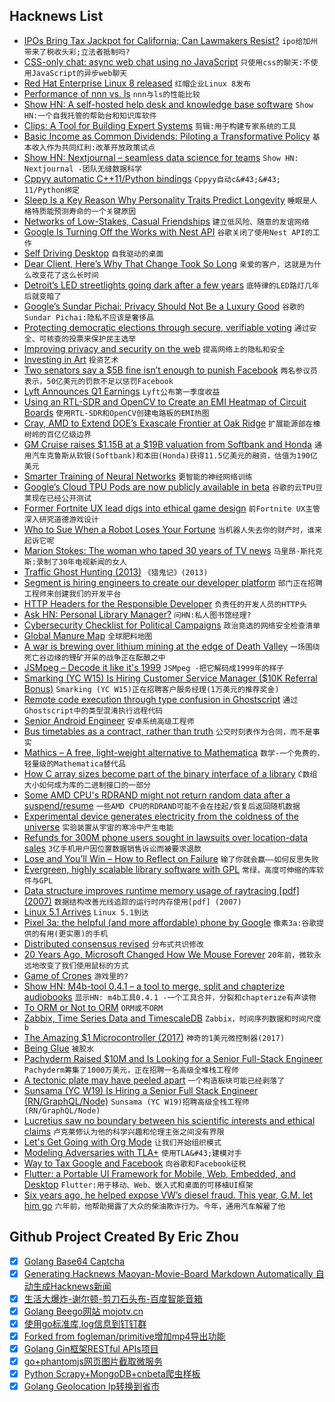 ## Hacknews List


- [IPOs Bring Tax Jackpot for California; Can Lawmakers Resist?](https://www.nytimes.com/aponline/2019/05/05/us/ap-us-california-budget-enticing-ipos.html)  `ipo给加州带来了税收头彩;立法者抵制吗?`
- [CSS-only chat: async web chat using no JavaScript](https://github.com/kkuchta/css-only-chat)  `只使用css的聊天:不使用JavaScript的异步web聊天`
- [Red Hat Enterprise Linux 8 released](https://www.redhat.com/en/enterprise-linux-8?701f20000012hnlAAA#)  `红帽企业Linux 8发布`
- [Performance of nnn vs. ls](https://github.com/jarun/nnn/wiki/performance)  `nnn与ls的性能比较`
- [Show HN: A self-hosted help desk and knowledge base software](https://www.fullhelp.com/en?ref=hacker-news)  `Show HN:一个自我托管的帮助台和知识库软件`
- [Clips: A Tool for Building Expert Systems](http://www.clipsrules.net/)  `剪辑:用于构建专家系统的工具`
- [Basic Income as Common Dividends: Piloting a Transformative Policy](https://www.thersa.org/events/2019/05/basic-income-as-common-dividends)  `基本收入作为共同红利:改革开放政策试点`
- [Show HN: Nextjournal – seamless data science for teams](https://nextjournal.com)  `Show HN: Nextjournal -团队无缝数据科学`
- [Cppyy automatic C&#43;&#43;11/Python bindings](https://cppyy.readthedocs.io/en/latest/index.html)  `Cppyy自动c&#43;&#43; 11/Python绑定`
- [Sleep Is a Key Reason Why Personality Traits Predict Longevity](https://digest.bps.org.uk/2019/05/01/researchers-identity-sleep-as-a-key-reason-why-personality-traits-predict-longevity)  `睡眠是人格特质能预测寿命的一个关键原因`
- [Networks of Low-Stakes, Casual Friendships](https://www.nytimes.com/2019/05/06/smarter-living/why-you-need-a-network-of-low-stakes-casual-friendships.html)  `建立低风险、随意的友谊网络`
- [Google Is Turning Off the Works with Nest API](https://nest.com/whats-happening/)  `谷歌关闭了使用Nest API的工作`
- [Self Driving Desktop](https://github.com/hofstadter-io/self-driving-desktop)  `自我驱动的桌面`
- [Dear Client, Here’s Why That Change Took So Long](https://www.simplethread.com/dear-client-heres-why-that-change-took-so-long/)  `亲爱的客户，这就是为什么改变花了这么长时间`
- [Detroit’s LED streetlights going dark after a few years](https://www.detroitnews.com/story/news/local/detroit-city/2019/05/07/detroits-led-streetlights-going-dark-after-few-years/3650465002/)  `底特律的LED路灯几年后就变暗了`
- [Google’s Sundar Pichai: Privacy Should Not Be a Luxury Good](https://www.nytimes.com/2019/05/07/opinion/google-sundar-pichai-privacy.html)  `谷歌的Sundar Pichai:隐私不应该是奢侈品`
- [Protecting democratic elections through secure, verifiable voting](https://blogs.microsoft.com/on-the-issues/2019/05/06/protecting-democratic-elections-through-secure-verifiable-voting/)  `通过安全、可核查的投票来保护民主选举`
- [Improving privacy and security on the web](https://blog.chromium.org/2019/05/improving-privacy-and-security-on-web.html)  `提高网络上的隐私和安全`
- [Investing in Art](http://the-easel.com/essays/for-love-or-money-the-merits-of-investing-in-art/)  `投资艺术`
- [Two senators say a $5B fine isn’t enough to punish Facebook](https://arstechnica.com/tech-policy/2019/05/two-senators-say-a-5-billion-fine-isnt-enough-to-punish-facebook/)  `两名参议员表示，50亿美元的罚款不足以惩罚Facebook`
- [Lyft Announces Q1 Earnings](https://investor.lyft.com/news-releases/news-release-details/lyft-announces-record-first-quarter-results)  `Lyft公布第一季度收益`
- [Using an RTL-SDR and OpenCV to Create an EMI Heatmap of Circuit Boards](https://www.rtl-sdr.com/using-an-rtl-sdr-and-opencv-to-create-an-emi-heatmap-of-circuit-boards/)  `使用RTL-SDR和OpenCV创建电路板的EMI热图`
- [Cray, AMD to Extend DOE’s Exascale Frontier at Oak Ridge](https://www.hpcwire.com/2019/05/07/cray-amd-exascale-frontier-at-oak-ridge/)  `扩展能源部在橡树岭的百亿亿级边界`
- [GM Cruise raises $1.15B at a $19B valuation from Softbank and Honda](https://techcrunch.com/2019/05/07/gm-cruise-raises-1-5b-at-a-19b-valuation-from-softbank-and-honda/)  `通用汽车克鲁斯从软银(Softbank)和本田(Honda)获得11.5亿美元的融资，估值为190亿美元`
- [Smarter Training of Neural Networks](https://www.csail.mit.edu/news/smarter-training-neural-networks)  `更智能的神经网络训练`
- [Google’s Cloud TPU Pods are now publicly available in beta](https://cloud.google.com/blog/products/ai-machine-learning/googles-scalable-supercomputers-for-machine-learning-cloud-tpu-pods-are-now-publicly-available-in-beta)  `谷歌的云TPU豆荚现在已经公开测试`
- [Former Fortnite UX lead digs into ethical game design](http://www.gamasutra.com/view/news/342130/Former_Fortnite_UX_lead_digs_into_ethical_game_design.php)  `前Fortnite UX主管深入研究道德游戏设计`
- [Who to Sue When a Robot Loses Your Fortune](https://www.bloomberg.com/news/articles/2019-05-06/who-to-sue-when-a-robot-loses-your-fortune)  `当机器人失去你的财产时，谁来起诉它呢`
- [Marion Stokes: The woman who taped 30 years of TV news](https://www.bbc.com/news/av/world-us-canada-48190528/marion-stokes-the-woman-who-taped-30-years-of-tv-news)  `马里昂·斯托克斯:录制了30年电视新闻的女人`
- [Traffic Ghost Hunting (2013)](http://nautil.us//issue/71/flow/why-a-traffic-flow-suddenly-turns-into-a-traffic-jam)  `《猎鬼记》(2013)`
- [Segment is hiring engineers to create our developer platform](item?id=19850352)  `部门正在招聘工程师来创建我们的开发平台`
- [HTTP Headers for the Responsible Developer](https://www.twilio.com/blog/a-http-headers-for-the-responsible-developer)  `负责任的开发人员的HTTP头`
- [Ask HN: Personal Library Manager?](item?id=19847882)  `问HN:私人图书馆经理?`
- [Cybersecurity Checklist for Political Campaigns](https://zeltser.com/security-checklist-for-campaigns/)  `政治竞选的网络安全检查清单`
- [Global Manure Map](https://www.sciencemag.org/news/2019/05/global-map-manure-could-help-save-agriculture-we-know-it)  `全球肥料地图`
- [A war is brewing over lithium mining at the edge of Death Valley](https://www.latimes.com/local/california/la-me-death-valley-lithium-mine-california-environment-20190507-story.html)  `一场围绕死亡谷边缘的锂矿开采的战争正在酝酿之中`
- [JSMpeg – Decode it like it&#39;s 1999](https://jsmpeg.com/)  `JSMpeg -把它解码成1999年的样子`
- [Smarking (YC W15) Is Hiring Customer Service Manager ($10K Referral Bonus)](https://jobs.lever.co/smarking/8b3a2f7c-6fa5-4458-82b2-a05f05102526)  `Smarking (YC W15)正在招聘客户服务经理(1万美元的推荐奖金)`
- [Remote code execution through type confusion in Ghostscript](https://lgtm.com/blog/ghostscript_CVE-2018-19134_exploit)  `通过Ghostscript中的类型混淆执行远程代码`
- [Senior Android Engineer](http://picktrace.com/careers)  `安卓系统高级工程师`
- [Bus timetables as a contract, rather than truth](http://www.michalpaszkiewicz.co.uk/blog/timetables/index.html?q=nhn)  `公交时刻表作为合同，而不是事实`
- [Mathics – A free, light-weight alternative to Mathematica](https://mathics.github.io/)  `数学-一个免费的，轻量级的Mathematica替代品`
- [How C array sizes become part of the binary interface of a library](https://developers.redhat.com/blog/2019/05/06/how-c-array-sizes-become-part-of-the-binary-interface-of-a-library/)  `C数组大小如何成为库的二进制接口的一部分`
- [Some AMD CPU&#39;s RDRAND might not return random data after a suspend/resume](https://github.com/systemd/systemd/issues/11810#issuecomment-489727505)  `一些AMD CPU的RDRAND可能不会在挂起/恢复后返回随机数据`
- [Experimental device generates electricity from the coldness of the universe](https://phys.org/news/2019-05-experimental-device-electricity-coldness-universe.html)  `实验装置从宇宙的寒冷中产生电能`
- [Refunds for 300M phone users sought in lawsuits over location-data sales](https://arstechnica.com/tech-policy/2019/05/lawsuits-att-verizon-t-mobile-sprint-broke-law-by-selling-location-data/)  `3亿手机用户因位置数据销售诉讼而被要求退款`
- [Lose and You’ll Win – How to Reflect on Failure](https://theascent.pub/lose-and-youll-win-how-to-reflect-on-failure-47657d42e0dd)  `输了你就会赢——如何反思失败`
- [Evergreen, highly scalable library software with GPL](https://evergreen-ils.org/about-us/)  `常绿，高度可伸缩的库软件与GPL`
- [Data structure improves runtime memory usage of raytracing [pdf] (2007)](http://gamma.cs.unc.edu/RS/paper_rt07.pdf)  `数据结构改善光线追踪的运行时内存使用[pdf] (2007)`
- [Linux 5.1 Arrives](https://www.zdnet.com/article/linux-5-1-arrives/)  `Linux 5.1到达`
- [Pixel 3a: the helpful (and more affordable) phone by Google](https://blog.google/products/pixel/io-pixel-3a/)  `像素3a:谷歌提供的有用(更实惠)的手机`
- [Distributed consensus revised](https://blog.acolyer.org/2019/05/07/distributed-consensus-revised-part-i/)  `分布式共识修改`
- [20 Years Ago, Microsoft Changed How We Mouse Forever](https://gizmodo.com/20-years-ago-microsoft-changed-how-we-mouse-forever-1834274151)  `20年前，微软永远地改变了我们使用鼠标的方式`
- [Game of Crones](https://longreads.com/2019/05/06/game-of-crones/)  `游戏里的?`
- [Show HN: M4b-tool 0.4.1 – a tool to merge, split and chapterize audiobooks](https://github.com/sandreas/m4b-tool)  `显示HN: m4b工具0.4.1 -一个工具合并，分裂和chapterize有声读物`
- [To ORM or Not to ORM](https://eli.thegreenplace.net/2019/to-orm-or-not-to-orm/)  `ORM或不ORM`
- [Zabbix, Time Series Data and TimescaleDB](https://blog.zabbix.com/zabbix-time-series-data-and-timescaledb/6642/)  `Zabbix，时间序列数据和时间尺度b`
- [The Amazing $1 Microcontroller (2017)](https://jaycarlson.net/microcontrollers/)  `神奇的1美元微控制器(2017)`
- [Being Glue](https://noidea.dog/glue)  `被胶水`
- [Pachyderm Raised $10M and Is Looking for a Senior Full-Stack Engineer](https://jobs.lever.co/pachyderm/)  `Pachyderm筹集了1000万美元，正在招聘一名高级全堆栈工程师`
- [A tectonic plate may have peeled apart](https://www.nationalgeographic.com/science/2019/05/tectonic-plate-peeled-apart-could-shrink-atlantic-ocean-geology/)  `一个构造板块可能已经剥落了`
- [Sunsama (YC W19) Is Hiring a Senior Full Stack Engineer (RN/GraphQL/Node)](https://www.workatastartup.com/directory/11959)  `Sunsama (YC W19)招聘高级全栈工程师(RN/GraphQL/Node)`
- [Lucretius saw no boundary between his scientific interests and ethical claims](https://aeon.co/essays/lucretius-the-flat-earth-and-the-malaise-of-modern-science)  `卢克莱修认为他的科学兴趣和伦理主张之间没有界限`
- [Let&#39;s Get Going with Org Mode](https://beorg.app/orgmode/letsgetgoing/)  `让我们开始组织模式`
- [Modeling Adversaries with TLA&#43;](https://www.hillelwayne.com/post/adversaries/)  `使用TLA&#43;建模对手`
- [Way to Tax Google and Facebook](https://www.bloomberg.com/opinion/articles/2019-05-03/the-czech-republic-s-new-digital-tax-is-the-right-approach)  `向谷歌和Facebook征税`
- [Flutter: a Portable UI Framework for Mobile, Web, Embedded, and Desktop](https://developers.googleblog.com/2019/05/Flutter-io19.html)  `Flutter:用于移动、Web、嵌入式和桌面的可移植UI框架`
- [Six years ago, he helped expose VW’s diesel fraud. This year, G.M. let him go](https://www.nytimes.com/2019/05/06/business/hermanth-kappanna-vw-emissions-gm.html)  `六年前，他帮助揭露了大众的柴油欺诈行为。今年，通用汽车解雇了他`

## Github Project Created By Eric Zhou

- [x] [Golang Base64 Captcha](https://github.com/mojocn/base64Captcha)
- [x] [Generating Hacknews Maoyan-Movie-Board Markdown Automatically 自动生成Hacknews新闻](https://github.com/dejavuzhou/md-genie)
- [x] [生活大爆炸-谢尔顿-剪刀石头布-百度智能音箱](https://github.com/mojocn/dueros-bang-game)
- [x] [Golang Beego网站 mojotv.cn](https://github.com/mojocn/www.mojotv.cn)
- [x] [使用go标准库,log信息到钉钉群](https://github.com/mojocn/dooger)
- [x] [Forked from fogleman/primitive增加mp4导出功能](https://github.com/mojocn/primitive)
- [x] [Golang Gin框架RESTful APIs项目](https://github.com/JJJJJJJerk/ezier-golang-web-api-framework)
- [x] [go+phantomjs网页图片截取微服务](https://github.com/mojocn/screen_shot)
- [x] [Python Scrapy+MongoDB+cnbeta爬虫样板](https://github.com/mojocn/scrapy_mongodb_boilerplate_cnbeta)
- [x] [Golang Geolocation Ip转换到省市](https://github.com/mojocn/ip2location)